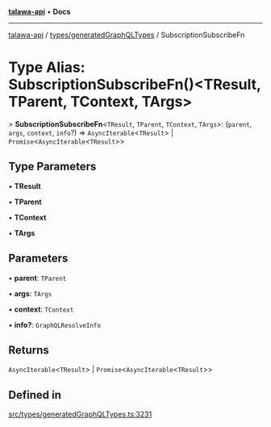 [**talawa-api**](../../../README.md) • **Docs**

***

[talawa-api](../../../modules.md) / [types/generatedGraphQLTypes](../README.md) / SubscriptionSubscribeFn

# Type Alias: SubscriptionSubscribeFn()\<TResult, TParent, TContext, TArgs\>

\> **SubscriptionSubscribeFn**\<`TResult`, `TParent`, `TContext`, `TArgs`\>: (`parent`, `args`, `context`, `info`?) =\> `AsyncIterable`\<`TResult`\> \| `Promise`\<`AsyncIterable`\<`TResult`\>\>

## Type Parameters

• **TResult**

• **TParent**

• **TContext**

• **TArgs**

## Parameters

• **parent**: `TParent`

• **args**: `TArgs`

• **context**: `TContext`

• **info?**: `GraphQLResolveInfo`

## Returns

`AsyncIterable`\<`TResult`\> \| `Promise`\<`AsyncIterable`\<`TResult`\>\>

## Defined in

[src/types/generatedGraphQLTypes.ts:3231](https://github.com/PalisadoesFoundation/talawa-api/blob/67d017fd9312183a6b2bae1b160bc814f56ab5c2/src/types/generatedGraphQLTypes.ts#L3231)
